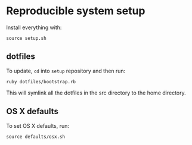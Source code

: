 # Reproducible system setup

Install everything with:

```
source setup.sh
```

## dotfiles

To update, `cd` into `setup` repository and then run:

```
ruby dotfiles/bootstrap.rb
```

This will symlink all the dotfiles in the src directory to the home directory.

## OS X defaults

To set OS X defaults, run:

```
source defaults/osx.sh
```
